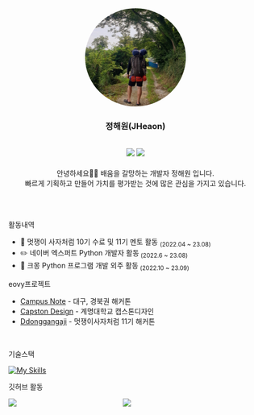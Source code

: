 <div>
  <div align="center">

  
  
  <img src="img/travel.jpg" style="width: 200px; border-radius: 50%; ">

  ### 정해원(JHeaon)

  <a href="https://blog.naver.com/j3heawon"><img src="https://img.shields.io/badge/JHeaon-3DDC84?style=badge&logo=Naver&logoColor=white"/></a> <a href="https://jheaon.tistory.com/"><img src="https://img.shields.io/badge/Jheaon-E5511E?style=badge&logo=Tistory&logoColor=white"/></a>
  ---
    
</div>
</div>

<div>

<p align="center"> 안녕하세요🙋🏻 배움을 갈망하는 개발자 정해원 입니다.<br> 빠르게 기획하고 만들어 가치를 평가받는 것에 많은 관심을 가지고 있습니다. 
</p>

<br><br>

활동내역

- 🦁 멋쟁이 사자처럼 10기 수료 및 11기 멘토 활동 <sub>(2022.04 ~ 23.08)</sub>
- ✏️ 네이버 엑스퍼트 Python 개발자 활동<sub> (2022.6 ~ 23.08)</sub>
- 🏢 크몽 Python 프로그램 개발 외주 활동<sub> (2022.10 ~ 23.09)</sub>

eovy프로젝트

- [Campus Note](https://github.com/JHeaon/Project_CompusNote) - 대구, 경북권 해커톤 
- [Capston Design](https://github.com/JHeaon/Project_CapstonDesign) - 계명대학교 캡스톤디자인
- [Ddonggangaji](https://github.com/ddonggangaji/backend) - 멋쟁이사자처럼 11기 해커톤

<br>

기술스택

[![My Skills](https://skillicons.dev/icons?i=c,cs,py,java,js,dart,html,css,tailwind,flutter,qt,unity,react,django,fastapi,docker,figma)](https://skillicons.dev)

깃허브 활동

<a href="https://github.com/anuraghazra/github-readme-stats">
        <img align="left" src="https://github-readme-stats-git-masterrstaa-rickstaa.vercel.app/api/top-langs/?username=JHeaon&layout=compact&theme=calm" width=42% />
</a>
<a href="https://github.com/devpla/github-stats-transparent">
        <img align="right" src="https://github-readme-stats-git-masterrstaa-rickstaa.vercel.app/api?username=JHeaon&show_icons=true&theme=calm" width=55% />
</a>